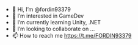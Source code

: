 - 👋 Hi, I’m @fordin93379
- 👀 I’m interested in GameDev
- 🌱 I’m currently learning Unity, .NET
- 💞️ I’m looking to collaborate on ...
- 📫 How to reach me https://t.me/FORDIN93379

<!---
fordin93379/fordin93379 is a ✨ special ✨ repository because its `README.md` (this file) appears on your GitHub profile.
You can click the Preview link to take a look at your changes.
--->
